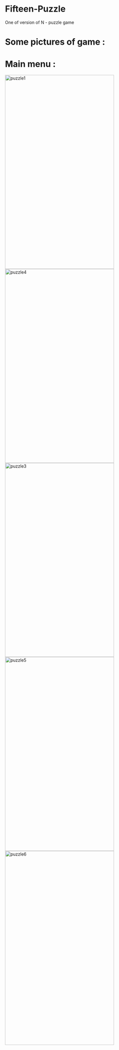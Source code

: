 # Fifteen-Puzzle
One of version of N - puzzle game 

# Some pictures of game : 
 # Main menu : 
<img src="https://farm5.staticflickr.com/4817/44437445480_37fdc8dfdf_z.jpg" width="360" height="640" alt="puzzle1">
<img src="https://farm2.staticflickr.com/1930/46203840212_9b10aa95b8_z.jpg" width="360" height="640" alt="puzzle4">
<img src="https://farm5.staticflickr.com/4896/46254564651_887af692b7_z.jpg" width="360" height="640" alt="puzzle3">
<img src="https://farm5.staticflickr.com/4819/46203840352_da6702ded8_z.jpg" width="360" height="640" alt="puzzle5">
<img src="https://farm2.staticflickr.com/1944/46254565051_d323134dc7_z.jpg" width="360" height="640" alt="puzzle6">
